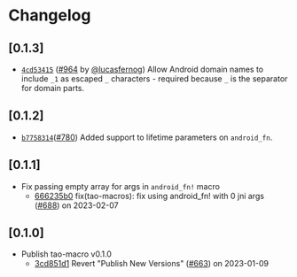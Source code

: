 # Changelog

## \[0.1.3]

- [`4cd53415`](https://github.com/tauri-apps/tao/commit/4cd534151a2d7a14ade906f960ec02655a91feae) ([#964](https://github.com/tauri-apps/tao/pull/964) by [@lucasfernog](https://github.com/tauri-apps/tao/../../lucasfernog)) Allow Android domain names to include `_1` as escaped `_` characters - required because `_` is the separator for domain parts.

## \[0.1.2]

- [`b7758314`](https://github.com/tauri-apps/tao/commit/b7758314abf8c6916c865d9b31eea5bd17b2fe16)([#780](https://github.com/tauri-apps/tao/pull/780)) Added support to lifetime parameters on `android_fn`.

## \[0.1.1]

- Fix passing empty array for args in `android_fn!` macro
  - [666235b0](https://github.com/tauri-apps/tao/commit/666235b0e1fce0ca286c194aa75422021a6f0c4b) fix(tao-macros): fix using android_fn! with 0 jni args ([#688](https://github.com/tauri-apps/tao/pull/688)) on 2023-02-07

## \[0.1.0]

- Publish tao-macro v0.1.0
  - [3cd851d1](https://github.com/tauri-apps/tao/commit/3cd851d14126c305964b957eeb4f9ed0011d96cb) Revert "Publish New Versions" ([#663](https://github.com/tauri-apps/tao/pull/663)) on 2023-01-09

